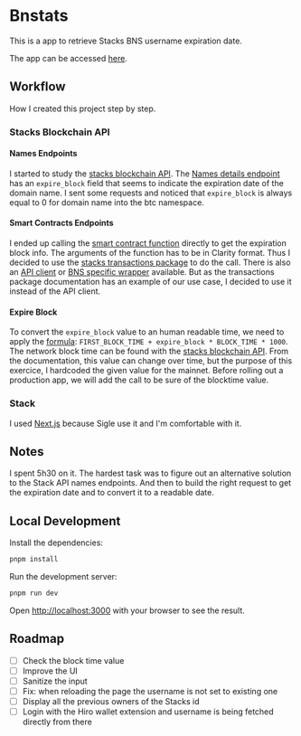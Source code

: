 # Bnstats

This is a app to retrieve Stacks BNS username expiration date.

The app can be accessed [here](https://bnstats.vercel.app/).

## Workflow

How I created this project step by step.

### Stacks Blockchain API

#### Names Endpoints

I started to study the [stacks blockchain API](https://hirosystems.github.io/stacks-blockchain-api).
The [Names details endpoint](https://hirosystems.github.io/stacks-blockchain-api/#operation/get_name_info) has an `expire_block` field that seems to indicate the expiration date of the domain name.
I sent some requests and noticed that `expire_block` is always equal to 0 for domain name into the btc namespace.

#### Smart Contracts Endpoints

I ended up calling the [smart contract function](https://hirosystems.github.io/stacks-blockchain-api/#operation/call_read_only_function) directly to get the expiration block info.
The arguments of the function has to be in Clarity format. Thus I decided to use the [stacks transactions package](https://www.npmjs.com/package/@stacks/transactions) to do the call.
There is also an [API client](https://www.npmjs.com/package/@stacks/blockchain-api-client) or [BNS specific wrapper](https://www.npmjs.com/package/@stacks/bns) available. But as the transactions package documentation has an example of our use case, I decided to use it instead of the API client.

#### Expire Block

To convert the `expire_block` value to an human readable time, we need to apply the [formula](https://bitcoin.stackexchange.com/questions/93919/how-to-create-block-height-to-unix-time-converter):
`FIRST_BLOCK_TIME + expire_block * BLOCK_TIME * 1000`.
The network block time can be found with the [stacks blockchain API](https://hirosystems.github.io/stacks-blockchain-api/#operation/get_network_block_times). From the documentation, this value can change over time, but the purpose of this exercice, I hardcoded the given value for the mainnet. Before rolling out a production app, we will add the call to be sure of the blocktime value.

### Stack

I used [Next.js](https://nextjs.org) because Sigle use it and I'm comfortable with it.

## Notes

I spent 5h30 on it.
The hardest task was to figure out an alternative solution to the Stack API names endpoints.
And then to build the right request to get the expiration date and to convert it to a readable date.

## Local Development

Install the dependencies:

```bash
pnpm install
```

Run the development server:

```bash
pnpm run dev
```

Open [http://localhost:3000](http://localhost:3000) with your browser to see the result.

## Roadmap

- [ ] Check the block time value
- [ ] Improve the UI
- [ ] Sanitize the input
- [ ] Fix: when reloading the page the username is not set to existing one
- [ ] Display all the previous owners of the Stacks id
- [ ] Login with the Hiro wallet extension and username is being fetched directly from there
